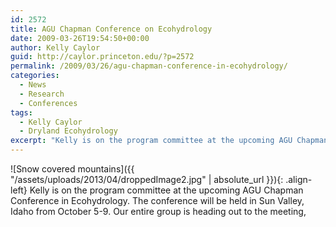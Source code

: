 ```yaml
---
id: 2572
title: AGU Chapman Conference on Ecohydrology
date: 2009-03-26T19:54:50+00:00
author: Kelly Caylor
guid: http://caylor.princeton.edu/?p=2572
permalink: /2009/03/26/agu-chapman-conference-in-ecohydrology/
categories:
  - News
  - Research
  - Conferences
tags:
  - Kelly Caylor
  - Dryland Ecohydrology
excerpt: "Kelly is on the program committee at the upcoming AGU Chapman Conference in Ecohydrology."
---
```

![Snow covered mountains]({{ "/assets/uploads/2013/04/droppedImage2.jpg" | absolute_url }}){: .align-left} Kelly is on the program committee at the upcoming AGU Chapman Conference in Ecohydrology. The conference will be held in Sun Valley, Idaho from October 5-9. Our entire group is heading out to the meeting,
